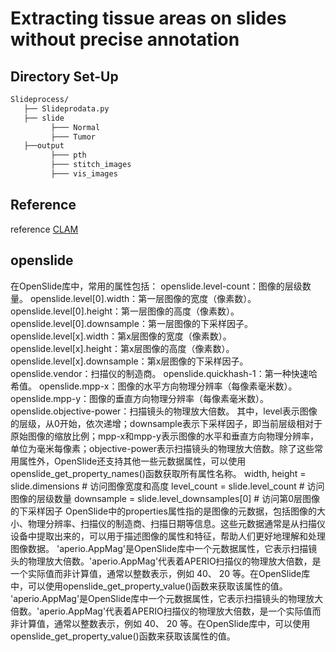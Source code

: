 # Extracting tissue areas on slides without precise annotation
##  

## Directory Set-Up

```bash
Slideprocess/
   ├── Slideprodata.py
   ├── slide
         ├─── Normal
         ├─── Tumor
   ├──output
         ├─── pth
         ├─── stitch_images
         ├─── vis_images
```

## Reference
reference [CLAM](https://github.com/mahmoodlab/CLAM)



## openslide
在OpenSlide库中，常用的属性包括：
openslide.level-count：图像的层级数量。
openslide.level[0].width：第一层图像的宽度（像素数）。
openslide.level[0].height：第一层图像的高度（像素数）。
openslide.level[0].downsample：第一层图像的下采样因子。
openslide.level[x].width：第x层图像的宽度（像素数）。
openslide.level[x].height：第x层图像的高度（像素数）。
openslide.level[x].downsample：第x层图像的下采样因子。
openslide.vendor：扫描仪的制造商。
openslide.quickhash-1：第一种快速哈希值。
openslide.mpp-x：图像的水平方向物理分辨率（每像素毫米数）。
openslide.mpp-y：图像的垂直方向物理分辨率（每像素毫米数）。
openslide.objective-power：扫描镜头的物理放大倍数。
其中，level表示图像的层级，从0开始，依次递增；downsample表示下采样因子，即当前层级相对于原始图像的缩放比例；mpp-x和mpp-y表示图像的水平和垂直方向物理分辨率，单位为毫米每像素；objective-power表示扫描镜头的物理放大倍数。除了这些常用属性外，OpenSlide还支持其他一些元数据属性，可以使用openslide_get_property_names()函数获取所有属性名称。
width, height = slide.dimensions # 访问图像宽度和高度
level_count = slide.level_count # 访问图像的层级数量
downsample = slide.level_downsamples[0] # 访问第0层图像的下采样因子
OpenSlide中的properties属性指的是图像的元数据，包括图像的大小、物理分辨率、扫描仪的制造商、扫描日期等信息。这些元数据通常是从扫描仪设备中提取出来的，可以用于描述图像的属性和特征，帮助人们更好地理解和处理图像数据。
'aperio.AppMag'是OpenSlide库中一个元数据属性，它表示扫描镜头的物理放大倍数。'aperio.AppMag'代表着APERIO扫描仪的物理放大倍数，是一个实际值而非计算值，通常以整数表示，例如 40、 20 等。在OpenSlide库中，可以使用openslide_get_property_value()函数来获取该属性的值。
'aperio.AppMag'是OpenSlide库中一个元数据属性，它表示扫描镜头的物理放大倍数。'aperio.AppMag'代表着APERIO扫描仪的物理放大倍数，是一个实际值而非计算值，通常以整数表示，例如 40、 20 等。在OpenSlide库中，可以使用openslide_get_property_value()函数来获取该属性的值。
